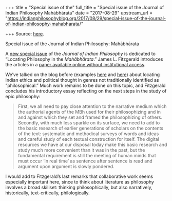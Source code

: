 +++
title = "Special issue of the"
full_title = "Special issue of the Journal of Indian Philosophy Mahābhārata"
date = "2017-08-29"
upstream_url = "https://indianphilosophyblog.org/2017/08/29/special-issue-of-the-journal-of-indian-philosophy-mahabharata/"

+++
Source: [here](https://indianphilosophyblog.org/2017/08/29/special-issue-of-the-journal-of-indian-philosophy-mahabharata/).

Special issue of the Journal of Indian Philosophy: Mahābhārata

A [new special issue](https://link.springer.com/journal/10781/45/4) of
the *Journal of Indian Philosophy* is dedicated to “Locating Philosophy
in the *Mahābhārata*.” James L. Fitzgerald introduces the articles in a
[paper available online without institutional
access](https://link.springer.com/content/pdf/10.1007%2Fs10781-017-9324-4.pdf).

We’ve talked on the blog before (examples
[here](http://indianphilosophyblog.org/2016/10/12/niti-and-the-two-ways-of-using-texts/)
and [here](http://indianphilosophyblog.org/2017/01/19/hindu-ethics/))
about locating Indian ethics and political thought in genres not
traditionally identified as “philosophical.” Much work remains to be
done on this topic, and Fitzgerald concludes his introductory essay
reflecting on the next steps in the study of epic philosophy:

> 
>
> First, we all need to pay close attention to the narrative medium
> which the authorial agents of the MBh used for their philosophizing
> and in and against which they set and framed the philosophizing of
> others. Secondly, with much less sparkle on its surface, we need to
> add to the basic research of earlier generations of scholars on the
> contents of the text: systematic and methodical surveys of words and
> ideas and careful study of each textual construction for itself. The
> digital resources we have at our disposal today make this basic
> research and study much more convenient than it was in the past, but
> the fundamental requirement is still the meeting of human minds that
> must occur ‘in real time’ as sentence after sentence is read and
> argument upon argument is slowly pondered.
>
> 

I would add to Fitzgerald’s last remarks that collaborative work seems
especially important here, since to think about literature as philosophy
involves a broad skillset: thinking philosophically, but also
narratively, historically, text-critically, philologically.

